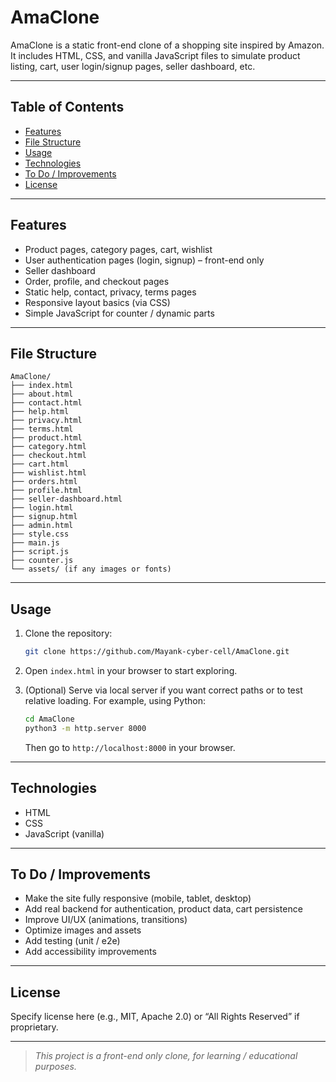 # AmaClone

AmaClone is a static front-end clone of a shopping site inspired by Amazon. It includes HTML, CSS, and vanilla JavaScript files to simulate product listing, cart, user login/signup pages, seller dashboard, etc.

---

## Table of Contents

- [Features](#features)  
- [File Structure](#file-structure)  
- [Usage](#usage)  
- [Technologies](#technologies)  
- [To Do / Improvements](#to-do--improvements)  
- [License](#license)  

---

## Features

- Product pages, category pages, cart, wishlist  
- User authentication pages (login, signup) – front-end only  
- Seller dashboard  
- Order, profile, and checkout pages  
- Static help, contact, privacy, terms pages  
- Responsive layout basics (via CSS)  
- Simple JavaScript for counter / dynamic parts  

---

## File Structure

```
AmaClone/
├── index.html
├── about.html
├── contact.html
├── help.html
├── privacy.html
├── terms.html
├── product.html
├── category.html
├── checkout.html
├── cart.html
├── wishlist.html
├── orders.html
├── profile.html
├── seller-dashboard.html
├── login.html
├── signup.html
├── admin.html
├── style.css
├── main.js
├── script.js
├── counter.js
└── assets/ (if any images or fonts)
```

---

## Usage

1. Clone the repository:

   ```bash
   git clone https://github.com/Mayank-cyber-cell/AmaClone.git
   ```

2. Open `index.html` in your browser to start exploring.

3. (Optional) Serve via local server if you want correct paths or to test relative loading. For example, using Python:

   ```bash
   cd AmaClone
   python3 -m http.server 8000
   ```

   Then go to `http://localhost:8000` in your browser.

---

## Technologies

- HTML  
- CSS  
- JavaScript (vanilla)  

---

## To Do / Improvements

- Make the site fully responsive (mobile, tablet, desktop)  
- Add real backend for authentication, product data, cart persistence  
- Improve UI/UX (animations, transitions)  
- Optimize images and assets  
- Add testing (unit / e2e)  
- Add accessibility improvements  

---

## License

Specify license here (e.g., MIT, Apache 2.0) or “All Rights Reserved” if proprietary.  

---

> _This project is a front-end only clone, for learning / educational purposes._
